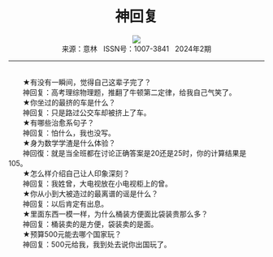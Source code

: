 # <center>神回复</center>

<div align=center><img src="https://raw.githubusercontent.com/leaguecn/magazines/main/img_authors/%d7%f7%d5%df%a3%ba.jpg"></div>

<center>来源：意林   ISSN号：1007-3841   2024年2期</center>

* * *

<br>　　★有没有一瞬间，觉得自己这辈子完了？  
　　神回复：高考理综物理题，推翻了牛顿第二定律，给我自己气笑了。  
　　★你坐过的最挤的车是什么？  
　　神回复：只是路过公交车却被挤上了车。  
　　★有哪些治愈系句子？  
　　神回复：怕什么，我也没写。  
　　★身为数学学渣是什么体验？  
　　神回復：就是当全班都在讨论正确答案是20还是25时，你的计算结果是105。  
　　★怎么样介绍自己让人印象深刻？  
　　神回复：我姓曾，大电视放在小电视柜上的曾。  
　　★你从小到大被造过的最离谱的谣是什么？  
　　神回复：以后肯定有出息。  
　　★里面东西一模一样，为什么桶装方便面比袋装贵那么多？  
　　神回复：桶装卖的是方便，袋装卖的是面。  
　　★预算500元能去哪个国家玩？  
　　神回复：500元给我，我到处去说你出国玩了。

